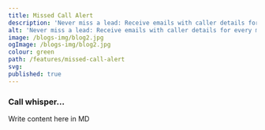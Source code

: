 ```yaml
---
title: Missed Call Alert
description: 'Never miss a lead: Receive emails with caller details for every missed call.'
alt: 'Never miss a lead: Receive emails with caller details for every missed call.'
image: /blogs-img/blog2.jpg
ogImage: /blogs-img/blog2.jpg
colour: green
path: /features/missed-call-alert
svg: 
published: true
---
```



### Call whisper...
Write content here in MD
